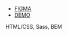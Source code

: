 

- [FIGMA](https://www.figma.com/file/OMjQNb3hg1LKMV4OwyQ3Ao/BOSE?node-id=0%3A1)
- [DEMO](https://stanislav-topikha.github.io/BOSE_Landing/)


HTML/CSS, Sass, BEM
